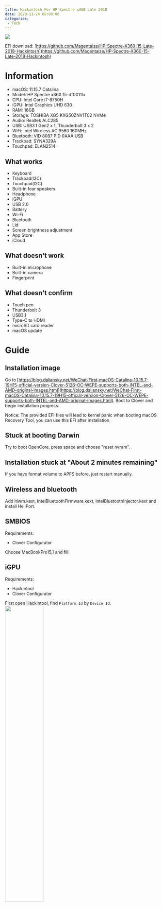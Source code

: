 ```yaml
---
title: Hackintosh For HP Spectre x360 Late 2018
date: 2020-11-24 09:00:00
categories:
 - Tech
---
```

<div class="banner-img">
    <img src="/images/2020/hackintosh-banner.png">
</div>

<!--more-->

EFI download:
[https://github.com/Magentaize/HP-Spectre-X360-15-Late-2018-Hackintosh](https://github.com/Magentaize/HP-Spectre-X360-15-Late-2018-Hackintosh)

# Information
* macOS: 11.15.7 Catalina
* Model: HP Spectre x360 15-df0011tx
* CPU: Intel Core i7-8750H
* iGPU: Intel Graphics UHD 630
* RAM: 16GB
* Storage: TOSHIBA XG5 KXG50ZNV1T02 NVMe
* Audio: Realtek ALC285
* USB: USB3.1 Gen2 x 1, Thunderbolt 3 x 2
* WiFi: Intel Wireless AC 9560 160MHz
* Bluetooth: VID 8087 PID 0AAA USB
* Trackpad: SYNA329A
* Touchpad: ELAN2514

## What works
* Keyboard
* Trackpad(I2C)
* Touchpad(I2C)
* Built-in four speakers
* Headphone
* iGPU
* USB 2.0
* Battery
* Wi-Fi
* Bluetooth
* Lid
* Screen brightness adjustment
* App Store
* iCloud

## What doesn't work
* Built-in microphone
* Built-in camera
* Fingerprint

## What doesn't confirm
* Touch pen
* Thunderbolt 3
* USB3.1
* Type-C to HDMI
* microSD card reader
* macOS update

# Guide
## Installation image
Go to [https://blog.daliansky.net/WeChat-First-macOS-Catalina-10.15.7-19H15-official-version-Clover-5126-OC-WEPE-supports-both-INTEL-and-AMD-original-images.html](https://blog.daliansky.net/WeChat-First-macOS-Catalina-10.15.7-19H15-official-version-Clover-5126-OC-WEPE-supports-both-INTEL-and-AMD-original-images.html).
Boot to Clover and begin installation progress.

Notice:
The provided EFI files will lead to kernel panic when booting macOS Recovery Tool, you can use this EFI after installation.

## Stuck at booting Darwin
Try to boot OpenCore, press space and choose "reset nvram".

## Installation stuck at "About 2 minutes remaining"
If you have format volume to APFS before, just restart manually.

## Wireless and bluetooth
Add itlwm.kext, IntelBluetoothFirmware.kext, IntelBluetoothInjector.kext and install HeliPort.

## SMBIOS
Requirements:
* Clover Configurator

Choose MacBookPro15,1 and fill.

## iGPU
Requirements:
* Hackintool
* Clover Configurator

First open Hackintool, find `Platform Id` by `Device Id`.
<img src="/images/2020/hackintosh-igpu-0.jpg"
style="width: 50%;">

Configure Clover config.plist:
<img src="/images/2020/hackintosh-igpu-1.jpg"
style="width: 50%;">

<img src="/images/2020/hackintosh-igpu-2.jpg">

Generate Patch in Hackintool:
<img src="/images/2020/hackintosh-igpu-3.jpg"
style="width: 50%;">

<img src="/images/2020/hackintosh-igpu-4.jpg"
style="width: 50%;">

DO NOT USE File > Export > Bootload config.plist to apply patch, it will break config.plist!
You should apply patch manually by editing config.plist using TextEdit.
This is my patch:
> 			<key>PciRoot(0x0)/Pci(0x2,0x0)</key>
			<dict>
				<key>AAPL,ig-platform-id</key>
				<data>
				BgCbPg==
				</data>
				<key>AAPL,slot-name</key>
				<string>Internal@0,2,0</string>
				<key>device-id</key>
				<data>
				mz4AAA==
				</data>
				<key>device_type</key>
				<string>VGA compatible controller</string>
				<key>disable-external-gpu</key>
				<data>
				AQAAAA==
				</data>
				<key>enable-hdmi20</key>
				<data>
				AQAAAA==
				</data>
				<key>framebuffer-fbmem</key>
				<data>
				AACQAA==
				</data>
				<key>framebuffer-patch-enable</key>
				<data>
				AQAAAA==
				</data>
				<key>framebuffer-stolenmem</key>
				<data>
				AAAwAQ==
				</data>
				<key>framebuffer-unifiedmem</key>
				<data>
				AAAAgA==
				</data>
				<key>model</key>
				<string>Intel UHD Graphics 630 (Mobile)</string>
			</dict>

<img src="/images/2020/hackintosh-igpu-5.jpg"
style="width: 80%;">

## Audio
Requirements:
* Hackintool
* Loopback

ALC285 cannot be enabled by Clover audio injection, so you need to create a patch using Hackintool.
For AppleALC\@1.5.5 using layout-id=21 can only enable the front two speakers, so I find a modified AppleALC.kext which can enable all four speakers. You can find it here [https://github.com/jpuxdev/HP-Spectre-X360-13-Early-2019-Hackintosh](https://github.com/jpuxdev/HP-Spectre-X360-13-Early-2019-Hackintosh). Thanks to jpuxdev!

Generate Patch in Hackintool and apply it manually:
<img src="/images/2020/hackintosh-audio-0.jpg"
style="width: 50%;">

<img src="/images/2020/hackintosh-audio-1.jpg"
style="width: 50%;">

This is my patch:
> 			<key>PciRoot(0x0)/Pci(0x1F,0x3)</key>
			<dict>
				<key>AAPL,slot-name</key>
				<string>Internal@0,31,3</string>
				<key>device-id</key>
				<data>
				cKEAAA==
				</data>
				<key>device_type</key>
				<string>Multimedia audio controller</string>
				<key>layout-id</key>
				<data>
				RwAAAA==
				</data>
				<key>model</key>
				<string>Cannon Lake PCH cAVS</string>
			</dict>

Once 2(groups) speakers can be found in Sound, install Loopback to enable them together:
<img src="/images/2020/hackintosh-audio-2.jpg">

Due to that built-in microphone cannot work, I Choose my iPhone as external microphone.

## DSDT(battery, I2C, brightness)
Requirements:
* Clover
* MaciASL

Use Clover to dump your DSDT and open `DSDT.aml` in macOS.
Apply three patches:
* [bat]HP_Spectre_x360_apxxxx.txt
* [I2C]HP_Spectre_x360_apxxxx.txt
* [brightness_key]HP_Spectre_x360_apxxxx.txt
There will be a few compile errors, but you can fixes theme easilly.

## Trackpad and touchpad
Add VoodooI2C.kext, VoodooI2CHID.kext, VoodooI2CSynaptics.kext.

## Stuck at shotdown and restart
Add SSDT-PMC.aml.

## Stuck at login after typing password
Add NoTouchID.kext.

## Built-in keyboard
Only add or keep VoodooPS2Controller.kext.

## USB
All USB2.0 and USB3.0 devices works and my device doesn't contain any SS USB port.

## Power
Add SSDT-PLUG-DRTNIA.aml to enable options in Energy Saver.
Add boot argument "igfxrpsc=1" to improve iGPU performance.
DO NOT USE CPUFriend.kext!

## PrtSc disables trackpad
You can compile a SSDT to disable PrtSc key, more info here: [https://www.tonymacx86.com/threads/prt-sc-disabling-trackpad.235242/](https://www.tonymacx86.com/threads/prt-sc-disabling-trackpad.235242/).

## Boot from internal storage
According to [https://www.tonymacx86.com/threads/hp-spectre-x360-15-regular-clover-install-or-use-preloader-efi.280104/](https://www.tonymacx86.com/threads/hp-spectre-x360-15-regular-clover-install-or-use-preloader-efi.280104/), you need add preloader.efi and rename cloverx64.efi to loader.efi.

## Size of Apple logo changes when booting
Add the following ROOT node in config.plist:
> 	<key>BootGraphics</key>
  	  <dict>
  	      <key>#DefaultBackgroundColor</key>
  	      <string>0xF0F0F0</string>
  	      <key>UIScale</key>
  	      <integer>2</integer>
  	      <key>EFILoginHiDPI</key>
  	      <integer>1</integer>
  	  </dict>

## nvram
With my device, nvram is readable and wirtable but cannot clear. I don't know how to fix it.

## Cleanup
Requirements:
* Clover Configurator

Remove useless ACPI patches:
<img src="/images/2020/hackintosh-cleanup-0.jpg">